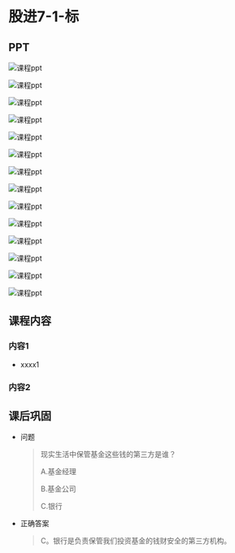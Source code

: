 # 股进7-1-标

## PPT

![课程ppt](assets/7-1-1.jpg)

![课程ppt](assets/7-1-2.jpg)

![课程ppt](assets/7-1-3.jpg)

![课程ppt](assets/7-1-4.jpg)

![课程ppt](assets/7-1-5.jpg)

![课程ppt](assets/7-1-6.jpg)

![课程ppt](assets/7-1-7.jpg)

![课程ppt](assets/7-1-8.jpg)

![课程ppt](assets/7-1-9.jpg)

![课程ppt](assets/7-1-10.jpg)

![课程ppt](assets/7-1-11.jpg)

![课程ppt](assets/7-1-12.jpg)

![课程ppt](assets/7-1-13.jpg)

![课程ppt](assets/7-1-14.jpg)

## 课程内容

### 内容1

- xxxx1

  > 

### 内容2

## 课后巩固

- 问题

  > 现实生活中保管基金这些钱的第三方是谁？
  >
  > A.基金经理
  >
  > B.基金公司
  >
  > C.银行

- 正确答案

  > C。银行是负责保管我们投资基金的钱财安全的第三方机构。